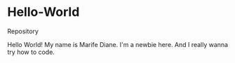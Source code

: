# Hello-World
Repository

Hello World! My name is Marife Diane. I'm a newbie here. And I really wanna try how to code.
